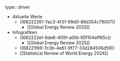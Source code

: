 type:: driver

- Aktuelle Werte
	- ((68222261-7ac3-4f31-99d0-86d354c79007))
		- [[Global Energy Review 2025]]
- Infografiken
	- ((682222ef-6de6-409f-a0fd-95f104eff65c))
		- [[Global Energy Review 2025]]
	- ((68221f69-7c3b-4e61-9f77-33d284506d59))
	- [[Statistical Review of World Energy 2024]]